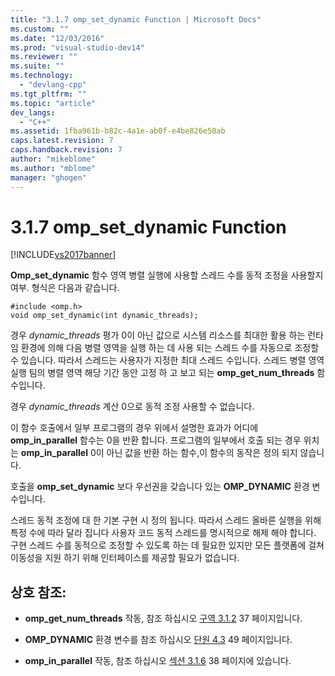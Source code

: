 ```yaml
---
title: "3.1.7 omp_set_dynamic Function | Microsoft Docs"
ms.custom: ""
ms.date: "12/03/2016"
ms.prod: "visual-studio-dev14"
ms.reviewer: ""
ms.suite: ""
ms.technology: 
  - "devlang-cpp"
ms.tgt_pltfrm: ""
ms.topic: "article"
dev_langs: 
  - "C++"
ms.assetid: 1fba961b-b82c-4a1e-ab0f-e4be826e50ab
caps.latest.revision: 7
caps.handback.revision: 7
author: "mikeblome"
ms.author: "mblome"
manager: "ghogen"
---
```

# 3.1.7 omp_set_dynamic Function
[!INCLUDE[vs2017banner](../../assembler/inline/includes/vs2017banner.md)]

**Omp\_set\_dynamic** 함수 영역 병렬 실행에 사용할 스레드 수를 동적 조정을 사용할지 여부.  형식은 다음과 같습니다.  
  
```  
#include <omp.h>  
void omp_set_dynamic(int dynamic_threads);  
```  
  
 경우  *dynamic\_threads* 평가 0이 아닌 값으로 시스템 리소스를 최대한 활용 하는 런타임 환경에 의해 다음 병렬 영역을 실행 하는 데 사용 되는 스레드 수를 자동으로 조정할 수 있습니다.  따라서 스레드는 사용자가 지정한 최대 스레드 수입니다.  스레드 병렬 영역 실행 팀의 병렬 영역 해당 기간 동안 고정 하 고 보고 되는  **omp\_get\_num\_threads** 함수입니다.  
  
 경우  *dynamic\_threads* 계산 0으로 동적 조정 사용할 수 없습니다.  
  
 이 함수 호출에서 일부 프로그램의 경우 위에서 설명한 효과가 어디에  **omp\_in\_parallel** 함수는 0을 반환 합니다.  프로그램의 일부에서 호출 되는 경우 위치는  **omp\_in\_parallel** 0이 아닌 값을 반환 하는 함수,이 함수의 동작은 정의 되지 않습니다.  
  
 호출을  **omp\_set\_dynamic** 보다 우선권을 갖습니다 있는  **OMP\_DYNAMIC** 환경 변수입니다.  
  
 스레드 동적 조정에 대 한 기본 구현 시 정의 됩니다.  따라서 스레드 올바른 실행을 위해 특정 수에 따라 달라 집니다 사용자 코드 동적 스레드를 명시적으로 해제 해야 합니다.  구현 스레드 수를 동적으로 조정할 수 있도록 하는 데 필요한 있지만 모든 플랫폼에 걸쳐 이동성을 지원 하기 위해 인터페이스를 제공할 필요가 없습니다.  
  
## 상호 참조:  
  
-   **omp\_get\_num\_threads** 작동, 참조 하십시오  [구역 3.1.2](../../parallel/openmp/3-1-2-omp-get-num-threads-function.md) 37 페이지입니다.  
  
-   **OMP\_DYNAMIC** 환경 변수를 참조 하십시오  [단원 4.3](../../parallel/openmp/4-3-omp-dynamic.md) 49 페이지입니다.  
  
-   **omp\_in\_parallel** 작동, 참조 하십시오  [섹션 3.1.6](../../parallel/openmp/3-1-6-omp-in-parallel-function.md) 38 페이지에 있습니다.